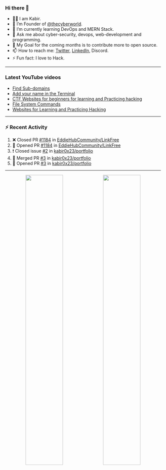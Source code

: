 ### Hi there 👋
- 👨‍💻 I am Kabir.
- 🔭 I’m Founder of [@thecyberworld](https://github.com/thecyberworld).
- 🌱 I’m currently learning DevOps and MERN Stack.
- 💬 Ask me about cyber-security, devops, web-development and programming.
- 🥅 My Goal for the coming months is to contribute more to open source.
- 📫 How to reach me: [Twitter](https://www.twitter.com/kabir0x23), [LinkedIn](https://Linkedin.com/in/kabir0x23/), Discord.
- ⚡ Fun fact: I love to Hack.
 
<!-- --- -->
<!-- ## 🤝 Connect with me:

<a href="https://www.linkedin.com/in/kabir0x23/"><img align="left" src="images/linkedin.png" alt="Kabir | LinkedIn" width="42px"/></a>
<a href="https://twitter.com/kabir0x23"><img align="left" src="images/twitter.png" alt="Kabir | Twitter" width="42px"/></a>
<br />
<br />
 -->

---

### Latest YouTube videos
<!-- YOUTUBE-VIDEOS-LIST:START -->
- [Find Sub-domains](https://www.youtube.com/watch?v=pthWoAV6Hk8)
- [Add your name in the Terminal](https://www.youtube.com/watch?v=pVGW-wuBhhY)
- [CTF Websites for beginners for learning and Practicing hacking](https://www.youtube.com/watch?v=FPa6yKMrvjw)
- [File System Commands](https://www.youtube.com/watch?v=ONUk5S6_QwM)
- [Websites for Learning and Practicing Hacking](https://www.youtube.com/watch?v=fAGc5C_9kiI)
<!-- YOUTUBE-VIDEOS-LIST:END -->

---

### :zap: Recent Activity
<!--START_SECTION:activity-->
1. ❌ Closed PR [#1184](https://github.com/EddieHubCommunity/LinkFree/pull/1184) in [EddieHubCommunity/LinkFree](https://github.com/EddieHubCommunity/LinkFree)
2. 💪 Opened PR [#1184](https://github.com/EddieHubCommunity/LinkFree/pull/1184) in [EddieHubCommunity/LinkFree](https://github.com/EddieHubCommunity/LinkFree)
3. ❗️ Closed issue [#2](https://github.com/kabir0x23/portfolio/issues/2) in [kabir0x23/portfolio](https://github.com/kabir0x23/portfolio)
4. 🎉 Merged PR [#3](https://github.com/kabir0x23/portfolio/pull/3) in [kabir0x23/portfolio](https://github.com/kabir0x23/portfolio)
5. 💪 Opened PR [#3](https://github.com/kabir0x23/portfolio/pull/3) in [kabir0x23/portfolio](https://github.com/kabir0x23/portfolio)
<!--END_SECTION:activity-->

---

<p align="center">
  <img width="49%" src="https://github-readme-stats.vercel.app/api?username=kabir0x23&count_private=true&theme=dark&show_icons=true" />
  <img width="49%" src="https://github-readme-streak-stats.herokuapp.com/?user=kabir0x23&theme=dark&count_private=true" />
</p>

<!-- ---

<p align = "center">
 <img width="99%" src="https://activity-graph.herokuapp.com/graph?username=kabir0x23&theme=xcode">
</p>  
 -->
